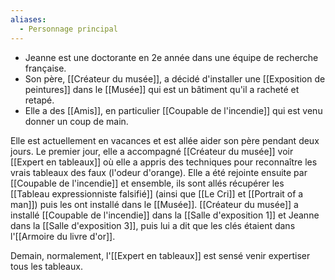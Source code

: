 ```yaml
---
aliases:
  - Personnage principal
---
```

- Jeanne est une doctorante en 2e année dans une équipe de recherche française.
- Son père, [[Créateur du musée]], a décidé d'installer une [[Exposition de peintures]] dans le [[Musée]] qui est un bâtiment qu'il a racheté et retapé.
- Elle a des [[Amis]], en particulier [[Coupable de l'incendie]] qui est venu donner un coup de main.

Elle est actuellement en vacances et est allée aider son père pendant deux jours.
Le premier jour, elle a accompagné [[Créateur du musée]] voir [[Expert en tableaux]] où elle a appris des techniques pour reconnaître les vrais tableaux des faux (l'odeur d'orange). 
Elle a été rejointe ensuite par [[Coupable de l'incendie]] et ensemble, ils sont allés récupérer les [[Tableau expressionniste falsifié]] (ainsi que [[Le Cri]] et [[Portrait of a man]]) puis les ont installé dans le [[Musée]]. 
[[Créateur du musée]] a installé [[Coupable de l'incendie]] dans la [[Salle d'exposition 1]] et Jeanne dans la [[Salle d'exposition 3]], puis lui a dit que les clés étaient dans l'[[Armoire du livre d'or]].

Demain, normalement, l'[[Expert en tableaux]] est sensé venir expertiser tous les tableaux.